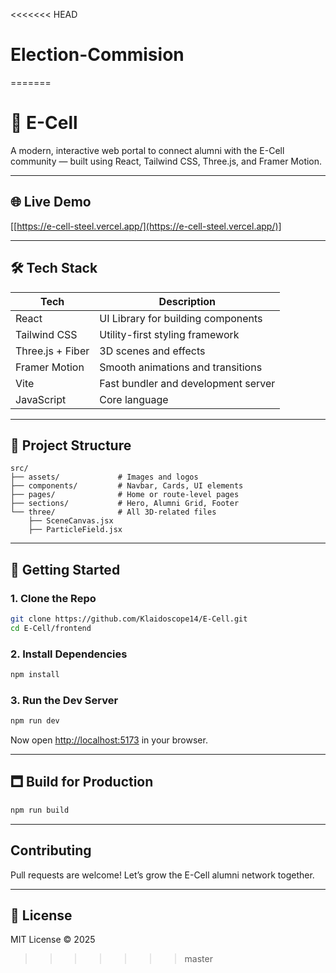 <<<<<<< HEAD
# Election-Commision
=======
# 🚀 E-Cell

A modern, interactive web portal to connect alumni with the E-Cell community — built using React, Tailwind CSS, Three.js, and Framer Motion.

---

## 🌐 Live Demo

\[[https://e-cell-steel.vercel.app/](https://e-cell-steel.vercel.app/)]

---

## 🛠 Tech Stack

| Tech             | Description                         |
| ---------------- | ----------------------------------- |
| React            | UI Library for building components  |
| Tailwind CSS     | Utility-first styling framework     |
| Three.js + Fiber | 3D scenes and effects               |
| Framer Motion    | Smooth animations and transitions   |
| Vite             | Fast bundler and development server |
| JavaScript       | Core language                       |

---

## 📁 Project Structure

```
src/
├── assets/             # Images and logos
├── components/         # Navbar, Cards, UI elements
├── pages/              # Home or route-level pages
├── sections/           # Hero, Alumni Grid, Footer
└── three/              # All 3D-related files
    ├── SceneCanvas.jsx
    ├── ParticleField.jsx
```

---

## 🚀 Getting Started

### 1. Clone the Repo

```bash
git clone https://github.com/Klaidoscope14/E-Cell.git
cd E-Cell/frontend
```

### 2. Install Dependencies

```bash
npm install
```

### 3. Run the Dev Server

```bash
npm run dev
```

Now open [http://localhost:5173](http://localhost:5173) in your browser.

---

## 🗖 Build for Production

```bash
npm run build
```

---

## Contributing

Pull requests are welcome! Let’s grow the E-Cell alumni network together.

---

## 📄 License

MIT License © 2025
>>>>>>> master
